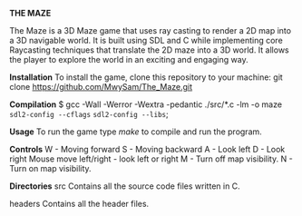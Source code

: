 __THE MAZE__

The Maze is a 3D Maze game that uses ray casting to render a 2D map into a 3D navigable world.
It is built using SDL and C while implementing core Raycasting techniques that translate the 2D maze into a 3D world.
It allows the player to explore the world in an exciting and engaging way.

__Installation__
To install the game, clone this repository to your machine:
git clone https://github.com/MwySam/The_Maze.git

__Compilation__
$ gcc -Wall -Werror -Wextra -pedantic ./src/*.c -lm -o maze `sdl2-config --cflags` `sdl2-config --libs`;

__Usage__
To run the game type _make_ to compile and run the program.

__Controls__
W - Moving forward
S - Moving backward
A - Look left
D - Look right
Mouse move left/right - look left or right
M - Turn off map visibility.
N - Turn on map visibility.

__Directories__
src
Contains all the source code files written in C.

headers
Contains all the header files.

